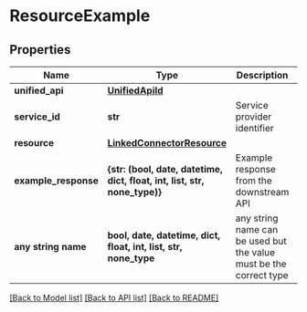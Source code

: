 # ResourceExample


## Properties
Name | Type | Description | Notes
------------ | ------------- | ------------- | -------------
**unified_api** | [**UnifiedApiId**](UnifiedApiId.md) |  | [optional] 
**service_id** | **str** | Service provider identifier | [optional] 
**resource** | [**LinkedConnectorResource**](LinkedConnectorResource.md) |  | [optional] 
**example_response** | **{str: (bool, date, datetime, dict, float, int, list, str, none_type)}** | Example response from the downstream API | [optional] 
**any string name** | **bool, date, datetime, dict, float, int, list, str, none_type** | any string name can be used but the value must be the correct type | [optional]

[[Back to Model list]](../../README.md#documentation-for-models) [[Back to API list]](../../README.md#documentation-for-api-endpoints) [[Back to README]](../../README.md)


